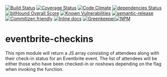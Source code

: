 
[![Build Status](https://travis-ci.org/indcoder/eventbrite-checkins.svg?branch=master)](https://travis-ci.org/indcoder/eventbrite-checkins) [![Coverage Status](https://coveralls.io/repos/github/indcoder/eventbrite-checkins/badge.svg?branch=master)](https://coveralls.io/github/indcoder/eventbrite-checkins?branch=master) [![Code Climate](https://codeclimate.com/github/indcoder/eventbrite-checkins/badges/gpa.svg)](https://codeclimate.com/github/indcoder/eventbrite-checkins)
[![dependencies Status](https://david-dm.org/indcoder/eventbrite-checkins/status.svg)](https://david-dm.org/indcoder/eventbrite-checkins)[![bitHound Overall Score](https://www.bithound.io/github/indcoder/eventbrite-checkins/badges/score.svg)](https://www.bithound.io/github/indcoder/eventbrite-checkins) [![Known Vulnerabilities](https://snyk.io/test/github/indcoder/eventbrite-checkins/badge.svg)](https://snyk.io/test/github/indcoder/eventbrite-checkins)
 [![semantic-release](https://img.shields.io/badge/%20%20%F0%9F%93%A6%F0%9F%9A%80-semantic--release-e10079.svg)](https://github.com/semantic-release/semantic-release) [![Commitizen friendly](https://img.shields.io/badge/commitizen-friendly-brightgreen.svg)](http://commitizen.github.io/cz-cli/) [![Inline docs](http://inch-ci.org/github/indcoder/eventbrite-checkins.svg?branch=master)](http://inch-ci.org/github/indcoder/eventbrite-checkins)
[![Greenkeeper](https://badges.greenkeeper.io/indcoder/eventbrite-checkins.svg)](https://greenkeeper.io/)[![NPM](https://nodei.co/npm/eb-checkin-module.png)](https://nodei.co/npm/eb-checkin-module/)



# eventbrite-checkins

This npm module will return a JS array consisting of attendees along with their check-in status for an Eventbrite event. The list of attendees will be either those who have been checked-in or noshows depending on the flag when invoking the function. 
